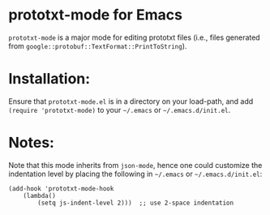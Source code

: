 # prototxt-mode for Emacs

`prototxt-mode` is a major mode for editing prototxt files (i.e., files
generated from `google::protobuf::TextFormat::PrintToString`).

# Installation:

Ensure that `prototxt-mode.el` is in a directory on your load-path, and add `(require 'prototxt-mode)`
to your `~/.emacs` or `~/.emacs.d/init.el`.

# Notes:

Note that this mode inherits from `json-mode`, hence one could customize the
indentation level by placing the following in `~/.emacs` or
`~/.emacs.d/init.el`:

	(add-hook 'prototxt-mode-hook
		(lambda()
		    (setq js-indent-level 2)))  ;; use 2-space indentation
